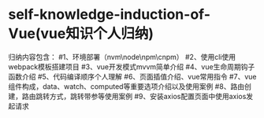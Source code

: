 # self-knowledge-induction-of-Vue(vue知识个人归纳)
归纳内容包含：
#1、环境部署（nvm\node\npm\cnpm）
#2、使用cli使用webpack模板搭建项目
#3、vue开发模式mvvm简单介绍
#4、vue生命周期钩子函数介绍
#5、代码编译顺序个人理解
#6、页面插值介绍、vue常用指令
#7、vue组件构成，data、watch、computed等重要选项介绍以及使用案例
#8、路由创建，路由跳转方式，跳转带参等使用案例
#9、安装axios配置页面中使用axios发起请求
